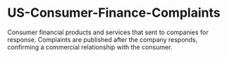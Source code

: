 # US-Consumer-Finance-Complaints
Consumer financial products and services that sent to companies for response. Complaints are published after the company responds, confirming a commercial relationship with the consumer.
